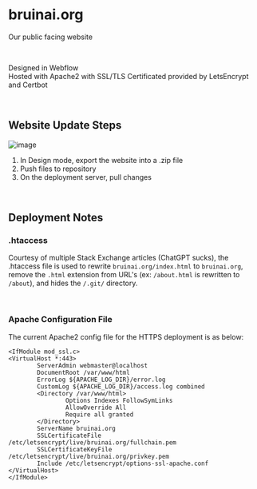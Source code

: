 # bruinai.org
Our public facing website

<br>

Designed in Webflow \
Hosted with Apache2 with SSL/TLS Certificated provided by LetsEncrypt and Certbot

<br>

## Website Update Steps
![image](https://github.com/user-attachments/assets/dbd737ad-c86e-4a23-ab16-20349fe7dc3a)
1. In Design mode, export the website into a .zip file
2. Push files to repository
3. On the deployment server, pull changes

<br>

## Deployment Notes
### .htaccess
Courtesy of multiple Stack Exchange articles (ChatGPT sucks), the .htaccess file is used to rewrite `bruinai.org/index.html` to `bruinai.org`, remove the `.html` extension from URL's (ex: `/about.html` is rewritten to `/about`), and hides the `/.git/` directory.

<br>

### Apache Configuration File
The current Apache2 config file for the HTTPS deployment is as below:
```
<IfModule mod_ssl.c>
<VirtualHost *:443>
        ServerAdmin webmaster@localhost
        DocumentRoot /var/www/html
        ErrorLog ${APACHE_LOG_DIR}/error.log
        CustomLog ${APACHE_LOG_DIR}/access.log combined
        <Directory /var/www/html>
                Options Indexes FollowSymLinks
                AllowOverride All
                Require all granted
        </Directory>
        ServerName bruinai.org
        SSLCertificateFile /etc/letsencrypt/live/bruinai.org/fullchain.pem
        SSLCertificateKeyFile /etc/letsencrypt/live/bruinai.org/privkey.pem
        Include /etc/letsencrypt/options-ssl-apache.conf
</VirtualHost>
</IfModule>
```
